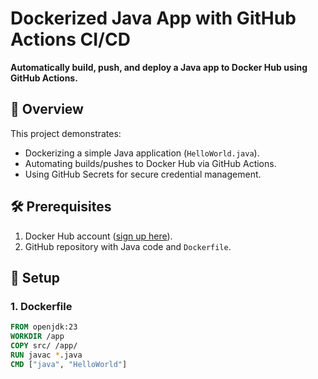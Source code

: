 # Dockerized Java App with GitHub Actions CI/CD  
**Automatically build, push, and deploy a Java app to Docker Hub using GitHub Actions.**  

## 📌 Overview  
This project demonstrates:  
- Dockerizing a simple Java application (`HelloWorld.java`).  
- Automating builds/pushes to Docker Hub via GitHub Actions.  
- Using GitHub Secrets for secure credential management.  

## 🛠️ Prerequisites  
1. Docker Hub account ([sign up here](https://hub.docker.com/)).  
2. GitHub repository with Java code and `Dockerfile`.  

## 🔧 Setup  
### 1. Dockerfile  
```dockerfile
FROM openjdk:23
WORKDIR /app
COPY src/ /app/
RUN javac *.java
CMD ["java", "HelloWorld"]
